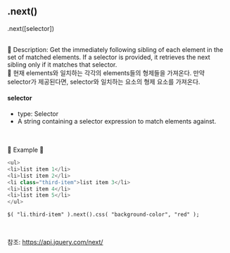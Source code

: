 ## .next()
.next([selector])  
</br>  

🌸 Description: Get the immediately following sibling of each element in the set of matched elements. If a selector is provided, it retrieves the next sibling only if it matches that selector.  
🌸 현재 elements와 일치하는 각각의 elements들의 형제들을 가져온다. 만약 selector가 제공된다면, selector와 일치하는 요소의 형제 요소를 가져온다.
</br>   

#### selector
- type: Selector
- A string containing a selector expression to match elements against.  
</br></br>  

🔹 Example 🔹  
```javascript
<ul>
<li>list item 1</li>  
<li>list item 2</li>  
<li class="third-item">list item 3</li>  
<li>list item 4</li>  
<li>list item 5</li>  
</ul>
```  
```jQuery
$( "li.third-item" ).next().css( "background-color", "red" );  
```
</br>  

참조: https://api.jquery.com/next/
